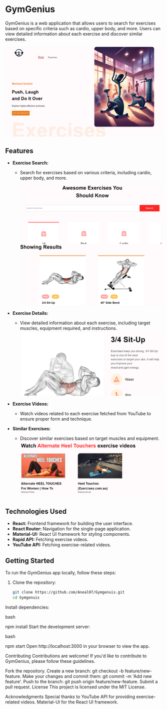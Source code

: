 # GymGenius


GymGenius is a web application that allows users to search for exercises based on specific criteria such as cardio, upper body, and more. Users can view detailed information about each exercise and discover similar exercises.

![Image](./images/1.png)
## Features

- **Exercise Search:**
  - Search for exercises based on various criteria, including cardio, upper body, and more.
![Image](./images/2.png)
![Image](./images/3.png)
- **Exercise Details:**
  - View detailed information about each exercise, including target muscles, equipment required, and instructions.
![Image](./images/4.png)
- **Exercise Videos:**
  - Watch videos related to each exercise fetched from YouTube to ensure proper form and technique.

- **Similar Exercises:**
  - Discover similar exercises based on target muscles and equipment.
![Image](./images/5.png)
## Technologies Used

- **React:** Frontend framework for building the user interface.
- **React Router:** Navigation for the single-page application.
- **Material-UI:** React UI framework for styling components.
- **Rapid API:** Fetching exercise videos.
- **YouTube API:** Fetching exercise-related videos.

## Getting Started

To run the GymGenius app locally, follow these steps:

1. Clone the repository:

   ```bash
   git clone https://github.com/Aneal07/Gymgenuis.git
   cd Gymgenuis

Install dependencies:

bash

npm install
Start the development server:

bash

npm start
Open http://localhost:3000 in your browser to view the app.


Contributing
Contributions are welcome! If you'd like to contribute to GymGenius, please follow these guidelines.

Fork the repository.
Create a new branch: git checkout -b feature/new-feature.
Make your changes and commit them: git commit -m 'Add new feature'.
Push to the branch: git push origin feature/new-feature.
Submit a pull request.
License
This project is licensed under the MIT License.

Acknowledgments
Special thanks to YouTube API for providing exercise-related videos.
Material-UI for the React UI framework.
